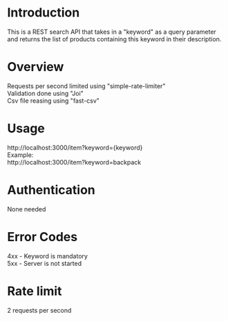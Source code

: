 # Introduction
This is a REST search API that takes in a "keyword" as a query parameter and returns the 
list of products containing this keyword in their description.

# Overview
Requests per second limited using "simple-rate-limiter"<br>
Validation done using "Joi"<br>
Csv file reasing using "fast-csv"<br>

# Usage
http://localhost:3000/item?keyword={keyword} <br>
Example: <br>
http://localhost:3000/item?keyword=backpack <br>

# Authentication
None needed

# Error Codes
4xx - Keyword is mandatory<br>
5xx - Server is not started<br>

# Rate limit
2 requests per second